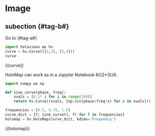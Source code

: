 # Image

## subection {#tag-b#}

Go to {#tag-a#}

```python
import holoviews as hv
curve = hv.Curve(([1,2], [3,4]))
curve
```

{{curve}}

HoloMap can work as in a Jupyter Notebook 6{{2*3}}6.

```python
import numpy as np

def sine_curve(phase, freq):
    xvals = [0.1* i for i in range(100)]
    return hv.Curve((xvals, [np.sin(phase+freq*x) for x in xvals]))

frequencies = [0.5, 0.75, 1.0]
curve_dict = {f: sine_curve(0, f) for f in frequencies}
holomap = hv.HoloMap(curve_dict, kdims='Frequency')
```

{{holomap}}
